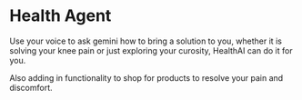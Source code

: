 # Health Agent

Use your voice to ask gemini how to bring a solution to you, whether it is solving your knee pain or just exploring your curosity, HealthAI can do it for you. 

Also adding in functionality to shop for products to resolve your pain and discomfort. 

